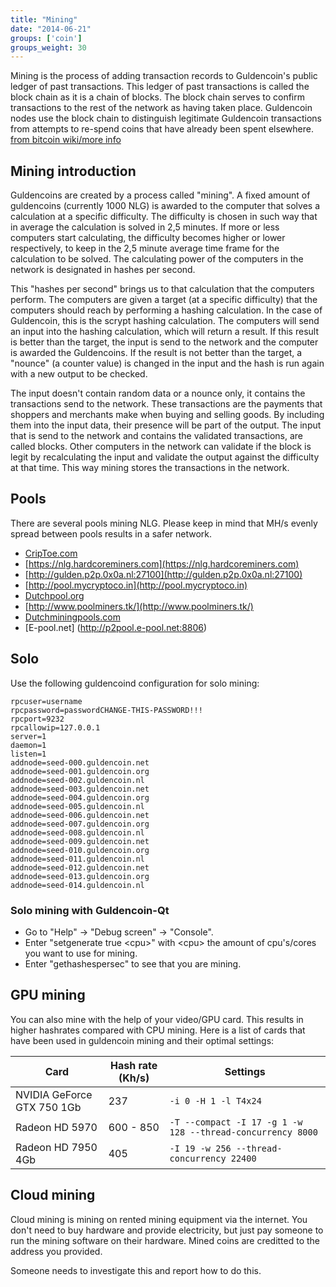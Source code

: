 ```yaml
---
title: "Mining"
date: "2014-06-21"
groups: ['coin']
groups_weight: 30
---
```



Mining is the process of adding transaction records to Guldencoin's public ledger of past transactions. This ledger of past transactions is called the block chain as it is a chain of blocks. The block chain serves to confirm transactions to the rest of the network as having taken place. Guldencoin nodes use the block chain to distinguish legitimate Guldencoin transactions from attempts to re-spend coins that have already been spent elsewhere. [from bitcoin wiki/more info](https://en.bitcoin.it/wiki/Mining)

## Mining introduction

Guldencoins are created by a process called "mining". A fixed amount of guldencoins (currently 1000 NLG) is awarded to the computer that solves a calculation at a specific difficulty. The difficulty is chosen in such way that in average the calculation is solved in 2,5 minutes. If more or less computers start calculating, the difficulty becomes higher or lower respectively, to keep in the 2,5 minute average time frame for the calculation to be solved. The calculating power of the computers in the network is designated in hashes per second.

This "hashes per second" brings us to that calculation that the computers perform. The computers are given a target (at a specific difficulty) that the computers should reach by performing a hashing calculation. In the case of Guldencoin, this is the scrypt hashing calculation. The computers will send an input into the hashing calculation, which will return a result. If this result is better than the target, the input is send to the network and the computer is awarded the Guldencoins. If the result is not better than the target, a "nounce" (a counter value) is changed in the input and the hash is run again with a new output to be checked.

The input doesn't contain random data or a nounce only, it contains the transactions send to the network. These transactions are the payments that shoppers and merchants make when buying and selling goods. By including them into the input data, their presence will be part of the output. The input that is send to the network and contains the validated transactions, are called blocks. Other computers in the network can validate if the block is legit by recalculating the input and validate the output against the difficulty at that time. This way mining stores the transactions in the network.

## Pools

There are several pools mining NLG. Please keep in mind that MH/s evenly spread between pools results in a safer network.

 - [CripToe.com](http://criptoe.com/)
 - [https://nlg.hardcoreminers.com](https://nlg.hardcoreminers.com)
 - [http://gulden.p2p.0x0a.nl:27100](http://gulden.p2p.0x0a.nl:27100)
 - [http://pool.mycryptoco.in](http://pool.mycryptoco.in)
 - [Dutchpool.org](http://dutchpool.org/)
 - [http://www.poolminers.tk/](http://www.poolminers.tk/)
 - [Dutchminingpools.com](http://guldencoin.dutchminingpools.com/)
 - [E-pool.net] (http://p2pool.e-pool.net:8806)

## Solo

Use the following guldencoind configuration for solo mining:

```
rpcuser=username
rpcpassword=passwordCHANGE-THIS-PASSWORD!!!
rpcport=9232
rpcallowip=127.0.0.1
server=1
daemon=1
listen=1
addnode=seed-000.guldencoin.net
addnode=seed-001.guldencoin.org
addnode=seed-002.guldencoin.nl
addnode=seed-003.guldencoin.net
addnode=seed-004.guldencoin.org
addnode=seed-005.guldencoin.nl
addnode=seed-006.guldencoin.net
addnode=seed-007.guldencoin.org
addnode=seed-008.guldencoin.nl
addnode=seed-009.guldencoin.net
addnode=seed-010.guldencoin.org
addnode=seed-011.guldencoin.nl
addnode=seed-012.guldencoin.net
addnode=seed-013.guldencoin.org
addnode=seed-014.guldencoin.nl
```

### Solo mining with Guldencoin-Qt

* Go to "Help" -> "Debug screen" -> "Console".
* Enter "setgenerate true \<cpu\>" with \<cpu\> the amount of cpu's/cores you want to use for mining.
* Enter "gethashespersec" to see that you are mining.

## GPU mining

You can also mine with the help of your video/GPU card. This results in higher hashrates compared with CPU mining. Here is a list of cards that have been used in guldencoin mining and their optimal settings:


| **Card**                      | **Hash rate (Kh/s)** | **Settings**                                               |
|-------------------------------|----------------------|------------------------------------------------------------|
|NVIDIA GeForce GTX 750 1Gb     | 237                  | `-i 0 -H 1 -l T4x24`                                       |
|Radeon HD 5970                 | 600 - 850            | `-T --compact -I 17 -g 1 -w 128 --thread-concurrency 8000` |
|Radeon HD 7950 4Gb             | 405                  | `-I 19 -w 256 --thread-concurrency 22400`                  |


## Cloud mining

Cloud mining is mining on rented mining equipment via the internet. You don't need to buy hardware and provide electricity, but just pay someone to run the mining software on their hardware. Mined coins are creditted to the address you provided.

Someone needs to investigate this and report how to do this.
